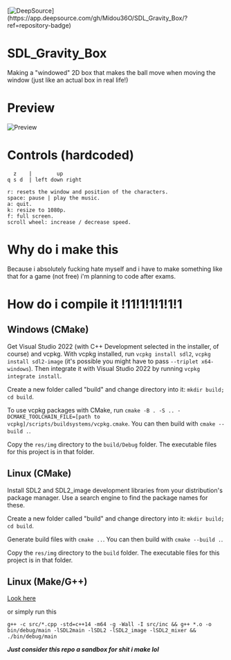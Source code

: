 [![DeepSource](https://app.deepsource.com/gh/Midou36O/SDL_Gravity_Box.svg/?label=active+issues&show_trend=true&token=Yy5RIIW9uK5rZ9k4pbAxcxr_)](https://app.deepsource.com/gh/Midou36O/SDL_Gravity_Box/?ref=repository-badge)

# SDL_Gravity_Box
Making a "windowed" 2D box that makes the ball move when moving the window (just like an actual box in real life!)

# Preview

![Preview](resources/prev.gif)

# Controls (hardcoded)

```
  z    |        up
q s d  | left down right

r: resets the window and position of the characters.
space: pause | play the music.
a: quit.
k: resize to 1080p.
f: full screen.
scroll wheel: increase / decrease speed.
```
# Why do i make this
Because i absolutely fucking hate myself and i have to make something like that for a game (not free) i'm planning to code after exams.

# How do i compile it !11!1!1!1!1!1

## Windows (CMake)

Get Visual Studio 2022 (with C++ Development selected in the installer, of course) and vcpkg. With vcpkg installed, run ``vcpkg install sdl2``, ``vcpkg install sdl2-image`` (it's possible you might have to pass ``--triplet x64-windows``). Then integrate it with Visual Studio 2022 by running ``vcpkg integrate install``. 

Create a new folder called "build" and change directory into it: ``mkdir build; cd build``. 

To use vcpkg packages with CMake, run ``cmake -B . -S .. -DCMAKE_TOOLCHAIN_FILE=[path to vcpkg]/scripts/buildsystems/vcpkg.cmake``. You can then build with ``cmake --build .``.

Copy the ``res/img`` directory to the ``build/Debug`` folder. The executable files for this project is in that folder.

## Linux (CMake)

Install SDL2 and SDL2_image development libraries from your distribution's package manager. Use a search engine to find the package names for these.

Create a new folder called "build" and change directory into it: ``mkdir build; cd build``.

Generate build files with ``cmake ..``. You can then build with ``cmake --build .``. 

Copy the ``res/img`` directory to the ``build`` folder. The executable files for this project is in that folder.

## Linux (Make/G++)

[Look here](https://lazyfoo.net/tutorials/SDL/01_hello_SDL/index.php)

or simply run this

``` g++ -c src/*.cpp -std=c++14 -m64 -g -Wall -I src/inc && g++ *.o -o bin/debug/main -lSDL2main -lSDL2 -lSDL2_image -lSDL2_mixer && ./bin/debug/main ```


_**Just consider this repo a sandbox for shit i make lol**_





